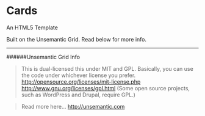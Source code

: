 # Cards

An HTML5 Template

Built on the Unsemantic Grid. Read below for more info.

---

######Unsemantic Grid Info

>This is dual-licensed this under MIT and GPL.
>Basically, you can use the code under whichever license you prefer.
>http://opensource.org/licenses/mit-license.php
>http://www.gnu.org/licenses/gpl.html
>(Some open source projects, such as WordPress and Drupal, require GPL.)

>Read more here...
>http://unsemantic.com
